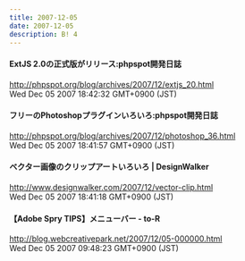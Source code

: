 ```yaml
---
title: 2007-12-05
date: 2007-12-05
description: B! 4
---
```


#### ExtJS 2.0の正式版がリリース:phpspot開発日誌
http://phpspot.org/blog/archives/2007/12/extjs_20.html<br>
Wed Dec 05 2007 18:42:32 GMT+0900 (JST)<br>


#### フリーのPhotoshopプラグインいろいろ:phpspot開発日誌
http://phpspot.org/blog/archives/2007/12/photoshop_36.html<br>
Wed Dec 05 2007 18:41:57 GMT+0900 (JST)<br>


#### ベクター画像のクリップアートいろいろ | DesignWalker
http://www.designwalker.com/2007/12/vector-clip.html<br>
Wed Dec 05 2007 18:41:18 GMT+0900 (JST)<br>


#### 【Adobe Spry TIPS】メニューバー - to-R
http://blog.webcreativepark.net/2007/12/05-000000.html<br>
Wed Dec 05 2007 09:48:23 GMT+0900 (JST)<br>


